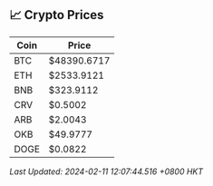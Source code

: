 ## 📈 Crypto Prices

| Coin | Price |
| ---- | ----- |
| BTC | $48390.6717 |
| ETH | $2533.9121 |
| BNB | $323.9112 |
| CRV | $0.5002 |
| ARB | $2.0043 |
| OKB | $49.9777 |
| DOGE | $0.0822 |

_Last Updated: 2024-02-11 12:07:44.516 +0800 HKT_